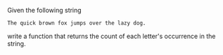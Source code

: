 Given the following string

```
The quick brown fox jumps over the lazy dog.
````

write a function that returns the count of each letter's occurrence in the string.
